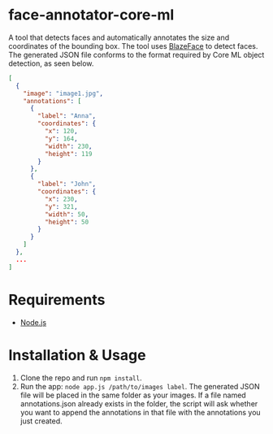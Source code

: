 # face-annotator-core-ml

A tool that detects faces and automatically annotates the size and coordinates of the bounding box. The tool uses [BlazeFace](https://github.com/tensorflow/tfjs-models/tree/master/blazeface) to detect faces. The generated JSON file conforms to the format required by Core ML object detection, as seen below.
```json
[
  {
    "image": "image1.jpg",
    "annotations": [
      {
        "label": "Anna",
        "coordinates": {
          "x": 120,
          "y": 164,
          "width": 230,
          "height": 119
        }
      },
      {
        "label": "John",
        "coordinates": {
          "x": 230,
          "y": 321,
          "width": 50,
          "height": 50
        }
      }
    ]
  },
  ...
] 
```

# Requirements

- [Node.js](https://nodejs.org)

# Installation & Usage

1. Clone the repo and run `npm install`.
2. Run the app: `node app.js /path/to/images label`. The generated JSON file will be placed in the same folder as your images. If a file named annotations.json already exists in the folder, the script will ask whether you want to append the annotations in that file with the annotations you just created.
